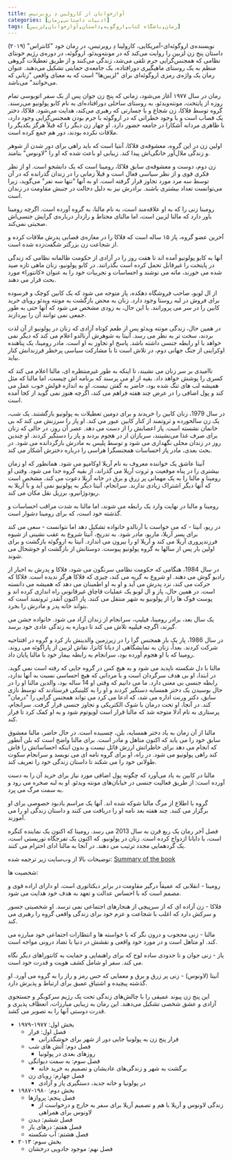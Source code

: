 ```yaml
---
title: آوازخوانان از کارولین دِ روبرتیس
categories: [ادبیات داستانی,رمان]
tags: [رمان,باشگاه کتاب,اروگویه,داستان,آوازخوانان,لزبین]
---
```



نویسنده‌ی اروگوئه‌ای-آمریکایی، کارولینا دِ روبرتیس، در رمان خود "کانتراس" (۲۰۱۹) داستان پنج زن لزبین را روایت می‌کند که در مونته‌ویدئو، اروگوئه، در دوره‌ی رژیم خونتای نظامی که همجنس‌گرایی جرم تلقی می‌شد، زندگی می‌کنند و از طریق تعطیلات گروهی منظم به یک روستای ماهیگیری دورافتاده، یک جامعه‌ی حمایتی تشکیل می‌دهند. عنوان رمان یک واژه‌ی رمزی اروگوئه‌ای برای "لزبین‌ها" است که به معنای واقعی "زنانی که می‌خوانند" می‌باشد.

رمان در سال ۱۹۷۷ آغاز می‌شود، زمانی که پنج زن جوان پس از یک سفر اتوبوسی تمام روزه از پایتخت، مونته‌ویدئو، به روستای ساحلی دورافتاده‌ای به نام کابو پولونیو می‌رسند. گروه توسط فلاکا، زن شجاع و با جسارتی که رهبری می‌کند، هدایت می‌شود. فلاکا، دختر یک قصاب است و با وجود خطراتی که در اروگوئه با جرم بودن همجنس‌گرایی وجود دارد، با ظاهری مردانه آشکارا در جامعه حضور دارد. او چهار زن دیگر را که قبلاً هرگز یکدیگر را ملاقات نکرده بودند، دور هم جمع کرده است.

اولین زن در این گروه، معشوقه‌ی فلاکا، آنتیا است که باید راهی برای دور شدن از شوهر و زندگی ملال‌آور خانگی‌اش پیدا کند. زیبایی او باعث شده که او را "لا‌ونوس" بنامند.

زن دوم، دوست و معشوقه‌ی سابق فلاکا، رومینا است که یک دانشجو است. او از نظر فکری قوی و از نظر سیاسی فعال است و قبلاً زمانی را در زندان گذرانده که در آن توسط سه مرد مورد تجاوز قرار گرفته است. او به آنها "تنها سه نفر" می‌گوید، زیرا می‌توانست تعداد بیشتری باشند. برادرش نیز به دلیل دخالت در جنبش مقاومت در زندان است.

رومینا زنی را که به او علاقه‌مند است، به نام مالنا، به گروه آورده است. اگرچه رومینا باور دارد که مالنا لزبین است، اما مالنای محتاط و رازدار درباره‌ی گرایش جنسی‌اش صحبتی نمی‌کند.

آخرین عضو گروه، پاز ۱۵ ساله است که فلاکا را در مغازه‌ی قصابی پدرش ملاقات کرده و از شجاعت زن بزرگتر شگفت‌زده شده است.

آنها به کابو پولونیو آمده اند تا هفت روز را در آزادی از حکومت ظالمانه نظامی که زندگی در پایتخت را غیرقابل تحمل کرده است بگذرانند. در کابو پولونیو، زنان ماهی تازه صید شده می خورند، ماته می نوشند و احساسات و تجربیات خود را به عنوان «کانتورا» مورد بحث قرار می دهند.

از ال لوبو، صاحب فروشگاه دهکده، پاز متوجه می شود که یک کابین کوچک و فرسوده برای فروش در لبه روستا وجود دارد. زنان به محض بازگشت به مونته ویدئو رویای خرید کابین را در سر می پرورانند. با این حال، به زودی مشخص می شود که آنها حتی به طور جمعی نمی توانند آن را بپردازند.

در همین حال، زندگی مونته ویدئو پس از طعم کوتاه آزادی که زنان در پولونیو از آن لذت بردند، سخت تر به نظر می رسد. آنیتا به شوهرش آرنالدو اعلام می کند که دیگر نمی خواهد با او رابطه جنسی داشته باشد. پاسخ او تجاوز به او است. مادر رومینا، یک پناهنده اوکراینی از جنگ جهانی دوم، در تلاش است تا با مشارکت سیاسی پرخطر فرزندانش کنار بیاید.

ناامیدی بر سر زنان می نشیند، تا اینکه به طور غیرمنتظره ای، مالنا اعلام می کند که کسری را پوشش خواهد داد. بقیه از او می پرسند که برنامه اش چیست، اما مالنا که مثل همیشه لب های تنگ شده بود، حاضر به گفتن نیست. او به اندازه قولش خوب عمل می کند و پول اضافی را در عرض چند هفته فراهم می کند، اگرچه هنوز نمی گوید از کجا آمده است.

در سال 1979، زنان کابین را خریدند و برای دومین تعطیلات به پولونیو بازگشتند. یک شب، یک زن سالخورده و ثروتمند از کنار کابین عبور می کند. او پاز را سرزنش می کند که بی خانمان نشسته است. پاز اعصابش را از دست می دهد. عصر آن روز، در حالی که زنان برای صرف غذا می‌نشینند، سربازان از در هجوم بردند و پاز را دستگیر کردند. او چندین روز در زندان محلی نگهداری می شود و توسط پلیس به مادرش بازگردانده می شود. در بحث بعدی، مادر پاز احساسات همجنسگرا هراسی را درباره دخترش آشکار می کند.

آنیتا عاشق یک خواننده معروف به نام آریلا اوکامپو می شود. همانطور که او زمان بیشتری را در پناه موقعیت و ثروت آریلا می گذراند، از بقیه گروه جدا می شود. وقتی او رومینا و مالنا را به یک مهمانی پر زرق و برق در خانه آریلا دعوت می کند، مشخص است که آنها دیگر اشتراک زیادی ندارند. سرانجام، آنیتا دیگر به پولونیو نمی آید و با آریلا به ریودوژانیرو، برزیل نقل مکان می کند.



رومینا و مالنا در نهایت وارد یک رابطه می شوند، اما مالنا به شدت مراقب احساسات و گذشته خود است، که برای رومینا دشوار است.

در ریو، آنیتا - که می خواست با آرنالدو خانواده تشکیل دهد اما نتوانست - سعی می کند برای پسر آریلا، ماریو، مادر شود. به تدریج، آنیتا شروع به عقب نشینی از شیوه فرزندپروری آریلا می کند و آریلا او را بیرون می اندازد. آنیتا به اروگوئه بازگشت و برای اولین بار پس از سالها به گروه پولونیو پیوست. دوستانش از بازگشت او خوشحال می شوند.

در سال 1984، هنگامی که حکومت نظامی سرنگون می شود، فلاکا و پدرش به اخبار از رادیو گوش می دهند. او شروع به گریه می کند، چیزی که فلاکا هرگز ندیده است. فلاکا که حرکت می کند، نزد پدرش می آید و او به او اطمینان می دهد که همیشه می دانسته است. در همین حال، پاز و ال لوبو یک عملیات قاچاق غیرقانونی راه اندازی کرده اند و پوست فوک ها را از پولونیو به شهر منتقل می کنند. پاز اکنون آنقدر ثروتمند است که بتواند خانه پدر و مادرش را بخرد.

یک سال بعد، برادر رومینا، فیلیپ، سرانجام از زندان آزاد می شود. خانواده جشن می گیرند، اگرچه فیلیپه تلاش می کند تا دوباره به زندگی عادی خود برسد.

در سال 1986، پاز یک بار همجنس گرا را در زیرزمین والدینش باز کرد و گروه در افتتاحیه شرکت کردند. بعداً، زنان به نمایشگاهی از دیانا کانزا، نقاش لزبین از پاراگوئه می روند. رومینا که با او هجوم آورده بود، سرانجام به رابطه بیمار خود با مالنا پایان داد.

مالنا با دل شکسته ناپدید می شود و به هیچ کس در گروه جایی که رفته است نمی گوید. در ابتدا، او بی هدف سرگردان است و با مردانی که هیچ احساسی نسبت به آنها ندارد، رابطه جنسی بی معنی دارد. ما می دانیم که وقتی او 14 ساله بود، والدین مالنا او را در حال بوسیدن یک دختر همسایه دستگیر کردند و او را به کلینیکی فرستادند که توسط نازی سابق، دکتر ورنت اداره می شد، که ادعا می کرد می تواند همجنس گرایی را "درمان" کند. در آنجا، او تحت درمان با شوک الکتریکی و تجاوز جنسی قرار گرفت. سرانجام، پرستاری به نام آدلا متوجه شد که مالنا قرار است لوبوتوم شود و به او کمک کرد تا فرار کند.



مالنا از آن زمان به یاد دختر همسایه، بلن، چسبیده است. در حال حاضر، مالنا معشوق سابق خود را می یابد که اکنون متاهل و مادر است. برای مالنا واضح است که بلن آنطور که انجام می دهد برای خاطراتش ارزش قائل نیست و بدون اینکه احساساتش را فاش کند راهی پولونیو می شود. در راه، او برای گروه نامه ای می نویسد و سرانجام سکوت طولانی خود را می شکند تا داستان زندگی خود را تعریف کند.

مالنا در کابین به یاد می‌آورد که چگونه پول اضافی مورد نیاز برای خرید آن را به دست آورده است: از طریق فعالیت جنسی در خیابان‌های مونته ویدئو. او به لبه صخره می رود و به سمت مرگ می پرد.

گروه با اطلاع از مرگ مالنا شوکه شده اند. آنها یک مراسم یادبود خصوصی برای او برگزار می کنند. چند هفته بعد نامه او را دریافت می کنند و داستان زندگی او را می آموزند.



فصل آخر رمان یک ربع قرن به سال 2013 می رسد. رومینا که اکنون یک نماینده کنگره است، با دایانا ازدواج کرده است. زنان در پولونیو، که اکنون یک تفرجگاه توریستی است، یک گردهمایی مجدد ترتیب می دهند. در آنجا به مالنا ادای احترام می کنند.

توضیحات بالا از وب‌سایت زیر ترجمه شده:
[Summary of the book](https://www.supersummary.com/cantoras/summary/)

شخصیت ها:

 رومینا - انقلابی که عمیقاً درگیر مقاومت در برابر دیکتاتوری است. او دارای اراده قوی و مصمم است که با احساس عدالت و تعهد به هدف خود هدایت می شود.

 فلاکا - زن آزاده ای که از سرپیچی از هنجارهای اجتماعی نمی ترسد. او شخصیتی جسور و سرکش دارد که اغلب با شجاعت و عزم خود برای زندگی واقعی گروه را رهبری می کند.

 مالنا - زنی محجوب و درون نگر که با خواسته ها و انتظارات اجتماعی خود مبارزه می کند. او متاهل است و در مورد خود واقعی و نقشش در دنیا با تضاد درونی مواجه است.

 پاز - زنی جوان و تا حدودی ساده لوح که برای راهنمایی و حمایت به کانتوراهای دیگر نگاه می کند. سفر او شامل کشف هویت و قدرت خود است.

 آنیتا (لا‌ونوس) - زنی پر زرق و برق و معمایی که حس رمز و راز را به گروه می آورد. او گذشته پیچیده و اشتیاق عمیق برای ارتباط و پذیرش دارد.

این پنج زن پیوند عمیقی را با چالش‌های زندگی تحت یک رژیم سرکوبگر و جستجوی آزادی و عشق شخصی تشکیل می‌دهند. این رمان به زیبایی مبارزات، انعطاف پذیری و قدرت دوستی آنها را به تصویر می کشد.

- بخش اول: ۱۹۷۷-۱۹۷۹
  - فصل اول: فرار
    - فرار پنج زن به پولونیا جایی دور از شهر برای خوشگذرانی
  - فصل دوم: آتش های شب
    - روزهای بعدی در پولونیا
  - فصل سوم: به سمت دیوانگی
    - برگشت به شهر و زندگی‌های عادیشان و تصمیم به خرید خانه
  - فصل چهارم: رویای زن
    - در پولونیا و خانه جدید، دستگیری پاز و آزادی
- بخش دوم: ۱۹۸٠-۱۹۸۷
  - فصل پنجم: پروازها
    - زندگی لا‌ونوس و آریلا با هم و تصمیم آریلا برای سفر به خارج و درخواست از لا‌ونوس برای همراهی
  - فصل ششم: دیدن
  - فصل هفتم: درهای باز
  - فصل هشتم: آب شکسته
- بخش سوم: ۲٠۱۳
  - فصل نهم: موجود جادویی درخشان
  